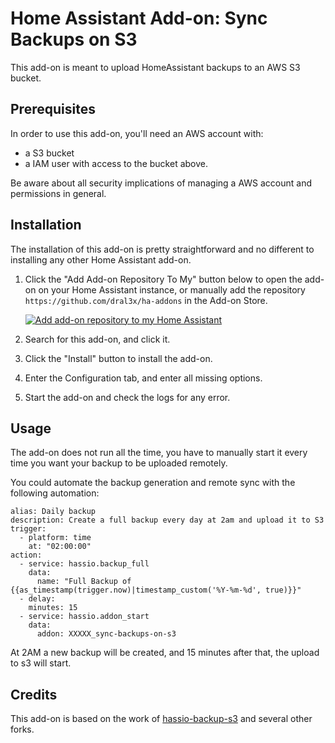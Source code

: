 # Home Assistant Add-on: Sync Backups on S3

This add-on is meant to upload HomeAssistant backups to an AWS S3 bucket.

## Prerequisites

In order to use this add-on, you'll need an AWS account with:
- a S3 bucket
- a IAM user with access to the bucket above.

Be aware about all security implications of managing a AWS account and permissions in general.

## Installation

The installation of this add-on is pretty straightforward and no different to installing any other Home Assistant add-on.

1. Click the "Add Add-on Repository To My" button below to open the add-on on your Home Assistant instance, or manually add the repository `https://github.com/dral3x/ha-addons` in the Add-on Store.

    [![Add add-on repository to my Home Assistant](https://my.home-assistant.io/badges/supervisor_add_addon_repository.svg)](https://my.home-assistant.io/redirect/supervisor_add_addon_repository/?repository_url=https%3A%2F%2Fgithub.com%2Fdral3x%2Fha-addons)

2. Search for this add-on, and click it.
3. Click the "Install" button to install the add-on.
4. Enter the Configuration tab, and enter all missing options.
5. Start the add-on and check the logs for any error.

## Usage

The add-on does not run all the time, you have to manually start it every time you want your backup to be uploaded remotely.

You could automate the backup generation and remote sync with the following automation:

```
alias: Daily backup
description: Create a full backup every day at 2am and upload it to S3
trigger:
  - platform: time
    at: "02:00:00"
action:
  - service: hassio.backup_full
    data:
      name: "Full Backup of {{as_timestamp(trigger.now)|timestamp_custom('%Y-%m-%d', true)}}"
  - delay:
    minutes: 15
  - service: hassio.addon_start
    data:
      addon: XXXXX_sync-backups-on-s3
```

At 2AM a new backup will be created, and 15 minutes after that, the upload to s3 will start.

## Credits 

This add-on is based on the work of [hassio-backup-s3](https://github.com/mikebell/hassio-backup-s3) and several other forks.